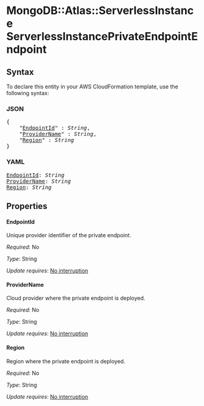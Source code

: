 # MongoDB::Atlas::ServerlessInstance ServerlessInstancePrivateEndpointEndpoint

## Syntax

To declare this entity in your AWS CloudFormation template, use the following syntax:

### JSON

<pre>
{
    "<a href="#endpointid" title="EndpointId">EndpointId</a>" : <i>String</i>,
    "<a href="#providername" title="ProviderName">ProviderName</a>" : <i>String</i>,
    "<a href="#region" title="Region">Region</a>" : <i>String</i>
}
</pre>

### YAML

<pre>
<a href="#endpointid" title="EndpointId">EndpointId</a>: <i>String</i>
<a href="#providername" title="ProviderName">ProviderName</a>: <i>String</i>
<a href="#region" title="Region">Region</a>: <i>String</i>
</pre>

## Properties

#### EndpointId

Unique provider identifier of the private endpoint.


_Required_: No

_Type_: String

_Update requires_: [No interruption](https://docs.aws.amazon.com/AWSCloudFormation/latest/UserGuide/using-cfn-updating-stacks-update-behaviors.html#update-no-interrupt)

#### ProviderName

Cloud provider where the private endpoint is deployed.


_Required_: No

_Type_: String

_Update requires_: [No interruption](https://docs.aws.amazon.com/AWSCloudFormation/latest/UserGuide/using-cfn-updating-stacks-update-behaviors.html#update-no-interrupt)

#### Region

Region where the private endpoint is deployed.


_Required_: No

_Type_: String

_Update requires_: [No interruption](https://docs.aws.amazon.com/AWSCloudFormation/latest/UserGuide/using-cfn-updating-stacks-update-behaviors.html#update-no-interrupt)

